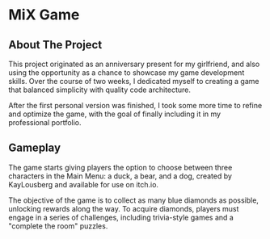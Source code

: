 # MiX Game

## About The Project

This project originated as an anniversary present for my girlfriend, and also using the opportunity as a chance to showcase my game development skills. Over the course of two weeks, I dedicated myself to creating a game that balanced simplicity with quality code architecture.

After the first personal version was finished, I took some more time to refine and optimize the game, with the goal of finally including it in my professional portfolio.

## Gameplay
The game starts giving players the option to choose between three characters in the Main Menu: a duck, a bear, and a dog, created by KayLousberg and available for use on itch.io. 

The objective of the game is to collect as many blue diamonds as possible, unlocking rewards along the way. To acquire diamonds, players must engage in a series of challenges, including trivia-style games and a "complete the room" puzzles. 
